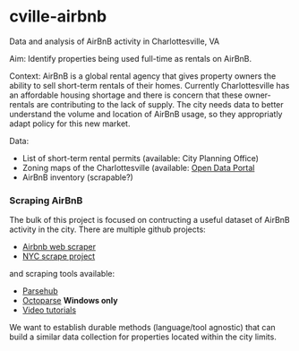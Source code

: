 # cville-airbnb
Data and analysis of AirBnB activity in Charlottesville, VA

Aim: Identify properties being used full-time as rentals on AirBnB.

Context: AirBnB is a global rental agency that gives property owners the ability to sell short-term rentals of their homes. Currently Charlottesville has an affordable housing shortage and there is concern that these owner-rentals are contributing to the lack of supply. The city needs data to better understand the volume and location of AirBnB usage, so they appropriatly adapt policy for this new market.

Data: 

* List of short-term rental permits (available: City Planning Office)
* Zoning maps of the Charlottesville (available: [Open Data Portal](https://opendata.charlottesville.org/datasets/zoning-multiple-area)
* AirBnB inventory (scrapable?)

### Scraping AirBnB

The bulk of this project is focused on contructing a useful dataset of AirBnB activity in the city. There are multiple github projects: 

* [Airbnb web scraper](https://github.com/tomslee/airbnb-data-collection/)
* [NYC scrape project](https://github.com/adodd202/Airbnb_Scraping)

and scraping tools available:

* [Parsehub](https://www.parsehub.com/blog/scrape-airbnb-listing-data/)
* [Octoparse](https://www.octoparse.com/tutorial-7/scrape-room-data-from-airbnb) **Windows only**
* [Video tutorials](https://stevesie.com/apps/airbnb-api)

We want to establish durable methods (language/tool agnostic) that can build a similar data collection for properties located within the city limits.
